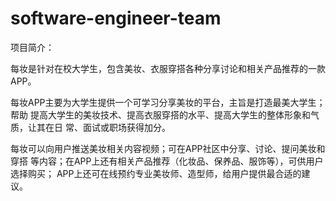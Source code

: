 # software-engineer-team
项目简介：

   每妆是针对在校大学生，包含美妆、衣服穿搭各种分享讨论和相关产品推荐的一款APP。
  
   每妆APP主要为大学生提供一个可学习分享美妆的平台，主旨是打造最美大学生；帮助
提高大学生的美妆技术、提高衣服穿搭的水平、提高大学生的整体形象和气质，让其在日
常、面试或职场获得加分。

  每妆可以向用户推送美妆相关内容视频；可在APP社区中分享、讨论、提问美妆和穿搭
等内容；在APP上还有相关产品推荐（化妆品、保养品、服饰等），可供用户选择购买；
APP上还可在线预约专业美妆师、造型师，给用户提供最合适的建议。
    
